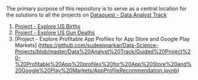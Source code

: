 The primary purpose of this repository is to serve as a central location for the solutions to all the projects on 
[Dataquest - Data Analyst Track](https://www.dataquest.io/path/data-analyst)

1. [Project - Explore US Births](https://github.com/sudeepnarkar/Dataquest/blob/master/Data%20Analyst%20Track/Guided%20Project%20-%20Explore%20US%20Births/ExploreUSBirths.ipynb)
2. [Project - Explore US Gun Deaths](https://github.com/sudeepnarkar/Dataquest/blob/master/Data%20Analyst%20Track/Guided%20project%20-%20Explore%20US%20Gun%20Deaths/ExploreUSGunDeaths.ipynb)
3. [Project - Explore Profitable App Profiles for App Store and Google Play Markets]
(https://github.com/sudeepnarkar/Data-Science-Projects/blob/master/Data%20Analyst%20Track/Guided%20Project%20-%20Profitable%20App%20profiles%20for%20App%20Store%20and%20Google%20Play%20Markets/AppProfileRecommendation.ipynb)



